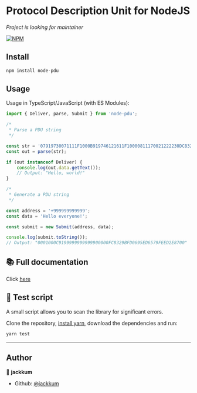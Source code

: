 # Protocol Description Unit for NodeJS

_Project is looking for maintainer_

[![NPM](https://nodei.co/npm/node-pdu.png)](https://npmjs.org/package/node-pdu)

## Install

```sh
npm install node-pdu
```

## Usage

Usage in TypeScript/JavaScript (with ES Modules):

```typescript
import { Deliver, parse, Submit } from 'node-pdu';

/*
 * Parse a PDU string
 */

const str = '07919730071111F1000B919746121611F10000811170021222230DC8329BFD6681EE6F399B1C02';
const out = parse(str);

if (out instanceof Deliver) {
	console.log(out.data.getText());
	// Output: "Hello, world!"
}

/*
 * Generate a PDU string
 */

const address = '+999999999999';
const data = 'Hello everyone!';

const submit = new Submit(address, data);

console.log(submit.toString());
// Output: "0001000C9199999999999900000FC8329BFD0695ED6579FEED2E8700"
```

## 📚 Full documentation

Click [here](https://jackkum.github.io/node-pdu/)

## 🧪 Test script

A small script allows you to scan the library for significant errors.

Clone the repository, [install yarn](https://classic.yarnpkg.com/lang/en/docs/install/), download the dependencies and run:

```sh
yarn test
```

---

## Author

👤 **jackkum**

-   Github: [@jackkum](https://github.com/jackkum)
